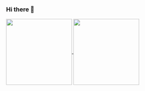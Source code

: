 ### Hi there 👋

<!--
**cleiltonoliveira/cleiltonoliveira** is a ✨ _special_ ✨ repository because its `README.md` (this file) appears on your GitHub profile.

Here are some ideas to get you started:

- 🔭 I’m currently working on ...
- 🌱 I’m currently learning ...
- 👯 I’m looking to collaborate on ...
- 🤔 I’m looking for help with ...
- 💬 Ask me about ...
- 📫 How to reach me: ...
- 😄 Pronouns: ...
- ⚡ Fun fact: ...
-->

<!-- https://github-readme-stats.vercel.app/api?username=cleiltonoliveira&show_icons=true&theme=dracula&include_all_commits=true&count_private=true 
https://github-readme-stats.vercel.app/api/pin/?username=anuraghazra&repo=github-readme-stats
-->
<a href="https://github.com/cleiltonoliveira/cleiltonoliveira">
  <img height="180em" align="center" src="https://github-readme-stats.vercel.app/api?username=cleiltonoliveira&show_icons=true&theme=onedark&include_all_commits=true&count_private=true" />
</a>
<a href="https://github.com/cleiltonoliveira/cleiltonoliveira">
  <img height="180em" align="center" src="https://github-readme-stats.vercel.app/api/top-langs/?username=cleiltonoliveira&layout=compact&langs_count=10&theme=onedark&exclude_repo=angular_course" />
</a>
